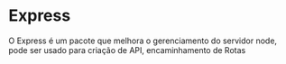 # Express

O Express é um pacote que melhora o gerenciamento do servidor node, pode ser usado para criação de API, encaminhamento de Rotas